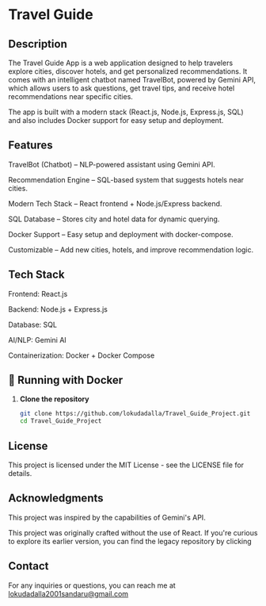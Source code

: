 # Travel Guide

## Description

The Travel Guide App is a web application designed to help travelers explore cities, discover hotels, and get personalized recommendations.
It comes with an intelligent chatbot named TravelBot, powered by Gemini API, which allows users to ask questions, get travel tips, and receive hotel recommendations near specific cities.

The app is built with a modern stack (React.js, Node.js, Express.js, SQL) and also includes Docker support for easy setup and deployment.

## Features

TravelBot (Chatbot) – NLP-powered assistant using Gemini API.

Recommendation Engine – SQL-based system that suggests hotels near cities.

Modern Tech Stack – React frontend + Node.js/Express backend.

SQL Database – Stores city and hotel data for dynamic querying.

Docker Support – Easy setup and deployment with docker-compose.

Customizable – Add new cities, hotels, and improve recommendation logic.


## Tech Stack

Frontend: React.js

Backend: Node.js + Express.js

Database: SQL

AI/NLP: Gemini AI

Containerization: Docker + Docker Compose

## 🐳 Running with Docker

1. **Clone the repository**
   ```bash
   git clone https://github.com/lokudadalla/Travel_Guide_Project.git
   cd Travel_Guide_Project

   
## License
This project is licensed under the MIT License - see the LICENSE file for details.

## Acknowledgments
This project was inspired by the capabilities of Gemini's API.

This project was originally crafted without the use of React. If you're curious to explore its earlier version, you can find the legacy repository by clicking

## Contact
For any inquiries or questions, you can reach me at lokudadalla2001sandaru@gmail.com



